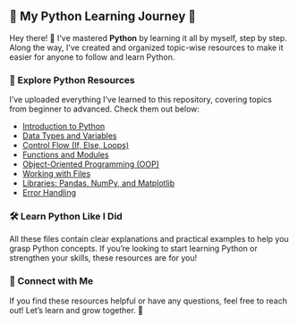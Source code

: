 ## 🚀 My Python Learning Journey 🐍  

Hey there! 👋 I've mastered **Python** by learning it all by myself, step by step. Along the way, I've created and organized topic-wise resources to make it easier for anyone to follow and learn Python.  

### 📂 Explore Python Resources  

I’ve uploaded everything I’ve learned to this repository, covering topics from beginner to advanced. Check them out below:  

- [Introduction to Python](./path-to-file/intro-to-python.md)  
- [Data Types and Variables](./path-to-file/data-types.md)  
- [Control Flow (If, Else, Loops)](./path-to-file/control-flow.md)  
- [Functions and Modules](./path-to-file/functions-and-modules.md)  
- [Object-Oriented Programming (OOP)](./path-to-file/oop.md)  
- [Working with Files](./path-to-file/working-with-files.md)  
- [Libraries: Pandas, NumPy, and Matplotlib](./path-to-file/python-libraries.md)  
- [Error Handling](./path-to-file/error-handling.md)  

### 🛠 Learn Python Like I Did  

All these files contain clear explanations and practical examples to help you grasp Python concepts. If you’re looking to start learning Python or strengthen your skills, these resources are for you!  

### 💬 Connect with Me  

If you find these resources helpful or have any questions, feel free to reach out! Let’s learn and grow together. 🚀  
